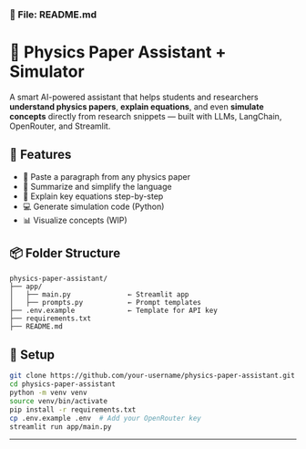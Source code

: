 ### 📁 File: README.md

# 🧠 Physics Paper Assistant + Simulator

A smart AI-powered assistant that helps students and researchers **understand physics papers**, **explain equations**, and even **simulate concepts** directly from research snippets — built with LLMs, LangChain, OpenRouter, and Streamlit.

## 🚀 Features
- 📄 Paste a paragraph from any physics paper
- 🧠 Summarize and simplify the language
- 🔢 Explain key equations step-by-step
- 💻 Generate simulation code (Python)
- 📊 Visualize concepts (WIP)

## 📦 Folder Structure

```
physics-paper-assistant/
├── app/
│   ├── main.py              ← Streamlit app
│   ├── prompts.py           ← Prompt templates
├── .env.example             ← Template for API key
├── requirements.txt
├── README.md
```

## 🔧 Setup

```bash
git clone https://github.com/your-username/physics-paper-assistant.git
cd physics-paper-assistant
python -m venv venv
source venv/bin/activate
pip install -r requirements.txt
cp .env.example .env  # Add your OpenRouter key
streamlit run app/main.py
```

---
